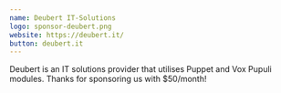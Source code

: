 ```yaml
---
name: Deubert IT-Solutions
logo: sponsor-deubert.png
website: https://deubert.it/
button: deubert.it
---
```


Deubert is an IT solutions provider that utilises Puppet and Vox Pupuli modules. Thanks for sponsoring us with $50/month!

